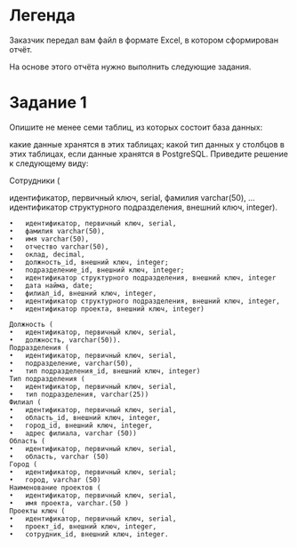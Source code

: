 # Легенда
Заказчик передал вам файл в формате Excel, в котором сформирован отчёт.

На основе этого отчёта нужно выполнить следующие задания.

# Задание 1
Опишите не менее семи таблиц, из которых состоит база данных:

какие данные хранятся в этих таблицах;
какой тип данных у столбцов в этих таблицах, если данные хранятся в PostgreSQL.
Приведите решение к следующему виду:

Сотрудники (

идентификатор, первичный ключ, serial,
фамилия varchar(50),
...
идентификатор структурного подразделения, внешний ключ, integer).




``` Сотрудники (
•	идентификатор, первичный ключ, serial,
•	фамилия varchar(50),
•	имя varchar(50),
•	отчество varchar(50),
•	оклад, decimal,
•	должность_id, внешний ключ, integer;
•	подразделение_id, внешний ключ, integer;
•	идентификатор структурного подразделения, внешний ключ, integer
•	дата найма, date;
•	филиал_id, внешний ключ, integer,
•	идентификатор структурного подразделения, внешний ключ, integer,
•	идентификатор проекта, внешний ключ, integer)

Должность (
•	идентификатор, первичный ключ, serial,
•	должность, varchar(50)).
Подразделения (
•	идентификатор, первичный ключ, serial,
•	подразделение, varchar(50),
•	тип подразделения_id, внешний ключ, integer)
Тип подразделения (
•	идентификатор, первичный ключ, serial,
•	тип подразделения, varchar(25))
Филиал (
•	идентификатор, первичный ключ, serial,
•	область_id, внешний ключ, integer,
•	город_id, внешний ключ, integer,
•	адрес филиала, varchar (50))
Область (
•	идентификатор, первичный ключ, serial,
•	область, varchar (50)
Город (
•	идентификатор, первичный ключ, serial;
•	город, varchar (50)
Наименование проектов (
•	идентификатор, первичный ключ, serial,
•	имя проекта, varchar.(50 )
Проекты ключ (
•	идентификатор, первичный ключ, serial,
•	проект_id, внешний ключ, integer,
•	сотрудник_id, внешний ключ, integer.
```

